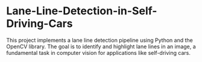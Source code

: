 # Lane-Line-Detection-in-Self-Driving-Cars
This project implements a lane line detection pipeline using Python and the OpenCV library. The goal is to identify and highlight lane lines in an image, a fundamental task in computer vision for applications like self-driving cars.
